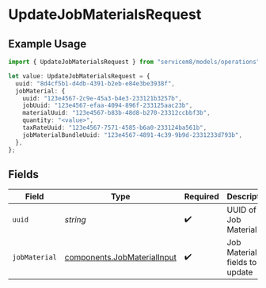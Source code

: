 # UpdateJobMaterialsRequest

## Example Usage

```typescript
import { UpdateJobMaterialsRequest } from "servicem8/models/operations";

let value: UpdateJobMaterialsRequest = {
  uuid: "8d4cf5b1-d4db-4391-b2eb-e84e3be3938f",
  jobMaterial: {
    uuid: "123e4567-2c9e-45a3-b4e3-233121b3257b",
    jobUuid: "123e4567-efaa-4094-896f-233125aac23b",
    materialUuid: "123e4567-b83b-48d8-b270-23312ccbbf3b",
    quantity: "<value>",
    taxRateUuid: "123e4567-7571-4585-b6a0-233124ba561b",
    jobMaterialBundleUuid: "123e4567-4891-4c39-9b9d-2331233d793b",
  },
};
```

## Fields

| Field                                                                      | Type                                                                       | Required                                                                   | Description                                                                |
| -------------------------------------------------------------------------- | -------------------------------------------------------------------------- | -------------------------------------------------------------------------- | -------------------------------------------------------------------------- |
| `uuid`                                                                     | *string*                                                                   | :heavy_check_mark:                                                         | UUID of the Job Material                                                   |
| `jobMaterial`                                                              | [components.JobMaterialInput](../../models/components/jobmaterialinput.md) | :heavy_check_mark:                                                         | Job Material fields to update                                              |